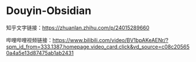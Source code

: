 # Douyin-Obsidian

知乎文字链接：https://zhuanlan.zhihu.com/p/24015289660

哔哩哔哩视频链接：https://www.bilibili.com/video/BV1bpAKeAENr/?spm_id_from=333.1387.homepage.video_card.click&vd_source=c08c205650a4a5e13d87475ab1ab2431
